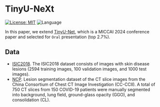 # TinyU-NeXt

[![License: MIT](https://img.shields.io/badge/License-MIT-yellow.svg)](https://opensource.org/licenses/MIT) ![Language](https://img.shields.io/static/v1?label=By&message=Pytorch&color=red)

<!-- Official implementation of the `MICCAI 2024` paper "[TinyU-Net: Lighter Yet Better U-Net with Cascaded Multi-receptive Fields](https://doi.org/10.1007/978-3-031-72114-4_60)". -->

In this paper, we extend [TinyU-Net](https://github.com/ChenJunren-Lab/TinyU-Net), which is a MICCAI 2024 conference paper and selected for `Oral` presentation (top 2.7%).

<!-- ## Poster
![Posterl Results](./assets/MICCAI2024-TinyU-Net-Poster.png "Poster")
 -->

<!-- ## BibTex
```bibtex
@InProceedings{Chen_TinyUNet_MICCAI2024,
        author    = {Chen, Junren and Chen, Rui and Wang, Wei and Cheng, Junlong and Zhang, Lei and Chen, Liangyin},
        title     = {TinyU-Net: Lighter Yet Better U-Net with Cascaded Multi-receptive Fields},
        booktitle = {Medical Image Computing and Computer Assisted Intervention -- MICCAI 2024},
        year      = {2024},
        publisher = {Springer Nature Switzerland},
        volume    = {LNCS 15009},
        month     = {October},
        pages     = {626--635}
}
``` -->



## Data
- [ISIC2018](https://challenge.isic-archive.com/data/#2018). The ISIC2018 dataset consists of images with skin disease lesions (2594 training images, 100 validation images, and 1000 test images).
- [NCP](http://ncov-ai.big.ac.cn/download?lang=en). Lesion segmentation dataset of the CT slice images from the China Consortium of Chest CT Image Investigation (CC-CCII). A total of 750 CT slices from 150 COVID-19 patients were manually segmented into background, lung field, ground-glass opacity (GGO), and consolidation (CL).

<!-- ## Results
![Qualitative Experimental Results](./assets/Qualitative_experimental_results.png "Comparative qualitative results on ISIC2018 (top two rows) and NCP (bottom two rows) datasets.") -->
